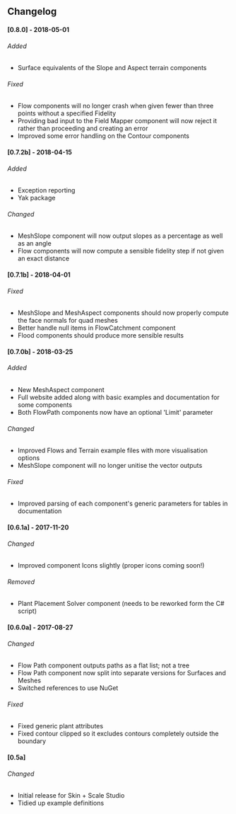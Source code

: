 ## Changelog

#### [0.8.0] - 2018-05-01
###### Added
- Surface equivalents of the Slope and Aspect terrain components

###### Fixed
- Flow components will no longer crash when given fewer than three points without a specified Fidelity
- Providing bad input to the Field Mapper component will now reject it rather than proceeding and creating an error
- Improved some error handling on the Contour components

#### [0.7.2b] - 2018-04-15
###### Added
- Exception reporting
- Yak package

###### Changed
- MeshSlope component will now output slopes as a percentage as well as an angle
- Flow components will now compute a sensible fidelity step if not given an exact distance

#### [0.7.1b] - 2018-04-01

###### Fixed
- MeshSlope and MeshAspect components should now properly compute the face normals for quad meshes
- Better handle null items in FlowCatchment component
- Flood components should produce more sensible results

#### [0.7.0b] - 2018-03-25
###### Added
- New MeshAspect component
- Full website added along with basic examples and documentation for some components
- Both FlowPath components now have an optional 'Limit' parameter

###### Changed
- Improved Flows and Terrain example files with more visualisation options
- MeshSlope component will no longer unitise the vector outputs

###### Fixed
- Improved parsing of each component's generic parameters for tables in documentation

#### [0.6.1a] - 2017-11-20
###### Changed
- Improved component Icons slightly (proper icons coming soon!)

###### Removed
- Plant Placement Solver component (needs to be reworked form the C# script)

#### [0.6.0a] - 2017-08-27
###### Changed
- Flow Path component outputs paths as a flat list; not a tree
- Flow Path component now split into separate versions for Surfaces and Meshes
- Switched references to use NuGet

###### Fixed
- Fixed generic plant attributes
- Fixed contour clipped so it excludes contours completely outside the boundary

#### [0.5a]
###### Changed
- Initial release for Skin + Scale Studio
- Tidied up example definitions


<!--
All notable changes to this project will be documented in this file.

The format is based on [Keep a Changelog](http://keepachangelog.com/en/1.0.0/)
and this project adheres to [Semantic Versioning](http://semver.org/spec/v2.0.0.html).
-->